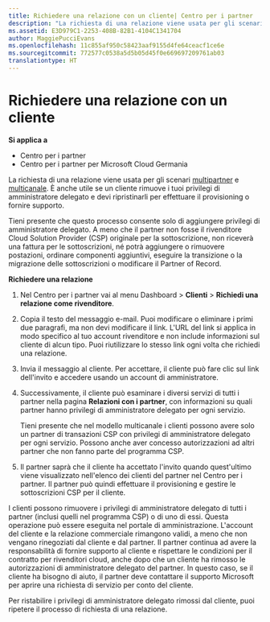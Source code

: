 ```yaml
---
title: Richiedere una relazione con un cliente| Centro per i partner
description: "La richiesta di una relazione viene usata per gli scenari multipartner e multicanale. È anche utile se un cliente rimuove i tuoi privilegi di amministratore delegato e devi ripristinarli per effettuare il provisioning o fornire supporto."
ms.assetid: E3D979C1-2253-408B-82B1-4104C1341704
author: MaggiePucciEvans
ms.openlocfilehash: 11c855af950c58423aaf9155d4fe64ceacf1ce6e
ms.sourcegitcommit: 772577c0538a5d5b05d45f0e669697209761ab03
translationtype: HT
---
```

# <a name="request-a-relationship-with-a-customer"></a>Richiedere una relazione con un cliente

**Si applica a**

-  Centro per i partner
-  Centro per i partner per Microsoft Cloud Germania

La richiesta di una relazione viene usata per gli scenari [multipartner](multipartner.md) e [multicanale](multichannel.md). È anche utile se un cliente rimuove i tuoi privilegi di amministratore delegato e devi ripristinarli per effettuare il provisioning o fornire supporto.

Tieni presente che questo processo consente solo di aggiungere privilegi di amministratore delegato. A meno che il partner non fosse il rivenditore Cloud Solution Provider (CSP) originale per la sottoscrizione, non riceverà una fattura per le sottoscrizioni, né potrà aggiungere o rimuovere postazioni, ordinare componenti aggiuntivi, eseguire la transizione o la migrazione delle sottoscrizioni o modificare il Partner of Record.

<a href="" id="requestarelationship"></a>
**Richiedere una relazione**

1.  Nel Centro per i partner vai al menu Dashboard &gt; **Clienti** &gt; **Richiedi una relazione come rivenditore**.
2.  Copia il testo del messaggio e-mail. Puoi modificare o eliminare i primi due paragrafi, ma non devi modificare il link. L'URL del link si applica in modo specifico al tuo account rivenditore e non include informazioni sul cliente di alcun tipo. Puoi riutilizzare lo stesso link ogni volta che richiedi una relazione.
3.  Invia il messaggio al cliente. Per accettare, il cliente può fare clic sul link dell'invito e accedere usando un account di amministratore.
4.  Successivamente, il cliente può esaminare i diversi servizi di tutti i partner nella pagina **Relazioni con i partner**, con informazioni su quali partner hanno privilegi di amministratore delegato per ogni servizio.

    Tieni presente che nel modello multicanale i clienti possono avere solo un partner di transazioni CSP con privilegi di amministratore delegato per ogni servizio. Possono anche aver concesso autorizzazioni ad altri partner che non fanno parte del programma CSP.

5.  Il partner saprà che il cliente ha accettato l'invito quando quest'ultimo viene visualizzato nell'elenco dei clienti del partner nel Centro per i partner. Il partner può quindi effettuare il provisioning e gestire le sottoscrizioni CSP per il cliente.

I clienti possono rimuovere i privilegi di amministratore delegato di tutti i partner (inclusi quelli nel programma CSP) o di uno di essi. Questa operazione può essere eseguita nel portale di amministrazione. L'account del cliente e la relazione commerciale rimangono validi, a meno che non vengano rinegoziati dal cliente e dal partner. Il partner continua ad avere la responsabilità di fornire supporto al cliente e rispettare le condizioni per il contratto per rivenditori cloud, anche dopo che un cliente ha rimosso le autorizzazioni di amministratore delegato del partner. In questo caso, se il cliente ha bisogno di aiuto, il partner deve contattare il supporto Microsoft per aprire una richiesta di servizio per conto del cliente.

Per ristabilire i privilegi di amministratore delegato rimossi dal cliente, puoi ripetere il processo di richiesta di una relazione.

 

 



